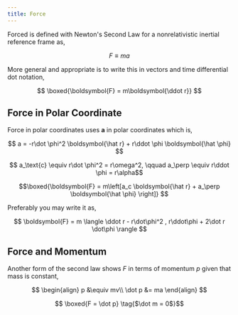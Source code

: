 ```yaml
---
title: Force
---
```


Forced is defined with Newton's Second Law for a nonrelativistic inertial reference frame as,

$$F \equiv ma$$

More general and appropriate is to write this in vectors and time differential dot notation,

$$ \boxed{\boldsymbol{F} = m\boldsymbol{\ddot r}} $$

## Force in Polar Coordinate

Force in polar coordinates uses $\boldsymbol{a}$ in polar coordinates which is,

$$ a = -r\dot \phi^2 \boldsymbol{\hat r} + r\ddot \phi \boldsymbol{\hat \phi} $$

$$ a_\text{c} \equiv r\dot \phi^2 = r\omega^2, \qquad  a_\perp \equiv r\ddot \phi = r\alpha$$

$$\boxed{\boldsymbol{F} = m\left[a_c \boldsymbol{\hat r} + a_\perp \boldsymbol{\hat \phi} \right]} $$

Preferably you may write it as,

$$ \boldsymbol{F} = m \langle \ddot r - r\dot\phi^2 , r\ddot\phi + 2\dot r \dot\phi \rangle $$

## Force and Momentum

Another form of the second law shows $F$ in terms of momentum $p$ given that mass is constant,

$$
\begin{align}
    p &\equiv mv\\
    \dot p &= ma
\end{align}
$$

$$ \boxed{F = \dot p} \tag{$\dot m = 0$}$$
